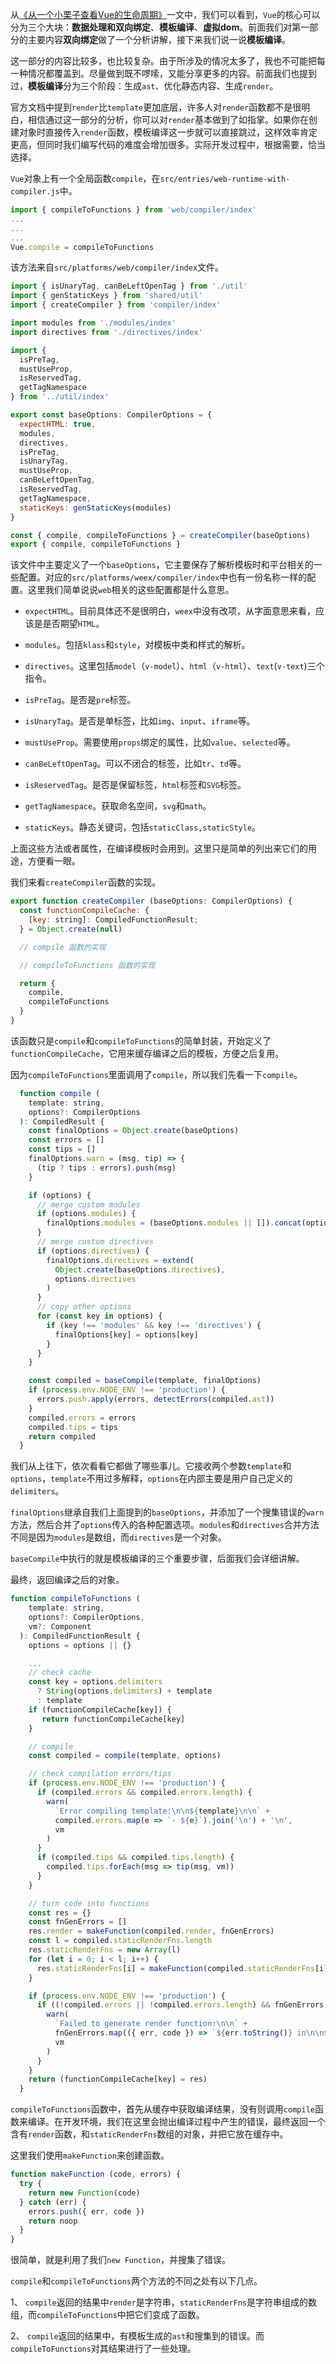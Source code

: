 从[《从一个小栗子查看Vue的生命周期》](从一个小栗子查看Vue的生命周期.md)一文中，我们可以看到，`Vue`的核心可以分为三个大块：**数据处理和双向绑定**、**模板编译**、**虚拟dom**。前面我们对第一部分的主要内容**双向绑定**做了一个分析讲解，接下来我们说一说**模板编译**。

这一部分的内容比较多，也比较复杂。由于所涉及的情况太多了，我也不可能把每一种情况都覆盖到。尽量做到既不啰嗦，又能分享更多的内容。前面我们也提到过，**模板编译**分为三个阶段：生成`ast`、优化静态内容、生成`render`。

官方文档中提到`render`比`template`更加底层，许多人对`render`函数都不是很明白，相信通过这一部分的分析，你可以对`render`基本做到了如指掌。如果你在创建对象时直接传入`render`函数，模板编译这一步就可以直接跳过，这样效率肯定更高，但同时我们编写代码的难度会增加很多。实际开发过程中，根据需要，恰当选择。

`Vue`对象上有一个全局函数`compile`，在`src/entries/web-runtime-with-compiler.js`中。

```JavaScript
import { compileToFunctions } from 'web/compiler/index'
...
...
...
Vue.compile = compileToFunctions
```
该方法来自`src/platforms/web/compiler/index`文件。

```JavaScript
import { isUnaryTag, canBeLeftOpenTag } from './util'
import { genStaticKeys } from 'shared/util'
import { createCompiler } from 'compiler/index'

import modules from './modules/index'
import directives from './directives/index'

import {
  isPreTag,
  mustUseProp,
  isReservedTag,
  getTagNamespace
} from '../util/index'

export const baseOptions: CompilerOptions = {
  expectHTML: true,
  modules,
  directives,
  isPreTag,
  isUnaryTag,
  mustUseProp,
  canBeLeftOpenTag,
  isReservedTag,
  getTagNamespace,
  staticKeys: genStaticKeys(modules)
}

const { compile, compileToFunctions } = createCompiler(baseOptions)
export { compile, compileToFunctions }

```
该文件中主要定义了一个`baseOptions`，它主要保存了解析模板时和平台相关的一些配置。对应的`src/platforms/weex/compiler/index`中也有一份名称一样的配置。这里我们简单说说`web`相关的这些配置都是什么意思。

* `expectHTML`。目前具体还不是很明白，`weex`中没有改项，从字面意思来看，应该是是否期望`HTML`。

* `modules`。包括`klass`和`style`，对模板中类和样式的解析。

* `directives`。这里包括`model`（`v-model`）、`html`（`v-html`）、`text`(`v-text`)三个指令。

* `isPreTag`。是否是`pre`标签。

* `isUnaryTag`。是否是单标签，比如`img`、`input`、`iframe`等。

* `mustUseProp`。需要使用`props`绑定的属性，比如`value`、`selected`等。

* `canBeLeftOpenTag`。可以不闭合的标签，比如`tr`、`td`等。

* `isReservedTag`。是否是保留标签，`html`标签和`SVG`标签。

* `getTagNamespace`。获取命名空间，`svg`和`math`。

* `staticKeys`。静态关键词，包括`staticClass,staticStyle`。

上面这些方法或者属性，在编译模板时会用到。这里只是简单的列出来它们的用途，方便看一眼。

我们来看`createCompiler`函数的实现。

```JavaScript
export function createCompiler (baseOptions: CompilerOptions) {
  const functionCompileCache: {
    [key: string]: CompiledFunctionResult;
  } = Object.create(null)

  // compile 函数的实现

  // compileToFunctions 函数的实现

  return {
    compile,
    compileToFunctions
  }
}
```

该函数只是`compile`和`compileToFunctions`的简单封装，开始定义了`functionCompileCache`，它用来缓存编译之后的模板，方便之后复用。

因为`compileToFunctions`里面调用了`compile`，所以我们先看一下`compile`。

```JavaScript
  function compile (
    template: string,
    options?: CompilerOptions
  ): CompiledResult {
    const finalOptions = Object.create(baseOptions)
    const errors = []
    const tips = []
    finalOptions.warn = (msg, tip) => {
      (tip ? tips : errors).push(msg)
    }

    if (options) {
      // merge custom modules
      if (options.modules) {
        finalOptions.modules = (baseOptions.modules || []).concat(options.modules)
      }
      // merge custom directives
      if (options.directives) {
        finalOptions.directives = extend(
          Object.create(baseOptions.directives),
          options.directives
        )
      }
      // copy other options
      for (const key in options) {
        if (key !== 'modules' && key !== 'directives') {
          finalOptions[key] = options[key]
        }
      }
    }

    const compiled = baseCompile(template, finalOptions)
    if (process.env.NODE_ENV !== 'production') {
      errors.push.apply(errors, detectErrors(compiled.ast))
    }
    compiled.errors = errors
    compiled.tips = tips
    return compiled
  }
```

我们从上往下，依次看看它都做了哪些事儿。它接收两个参数`template`和`options`，`template`不用过多解释，`options`在内部主要是用户自己定义的`delimiters`。

`finalOptions`继承自我们上面提到的`baseOptions`，并添加了一个搜集错误的`warn`方法，然后合并了`options`传入的各种配置选项。`modules`和`directives`合并方法不同是因为`modules`是数组，而`directives`是一个对象。

`baseCompile`中执行的就是模板编译的三个重要步骤，后面我们会详细讲解。

最终，返回编译之后的对象。

```JavaScript
function compileToFunctions (
    template: string,
    options?: CompilerOptions,
    vm?: Component
  ): CompiledFunctionResult {
    options = options || {}

    ...
    // check cache
    const key = options.delimiters
      ? String(options.delimiters) + template
      : template
    if (functionCompileCache[key]) {
       return functionCompileCache[key]
    }

    // compile
    const compiled = compile(template, options)

    // check compilation errors/tips
    if (process.env.NODE_ENV !== 'production') {
      if (compiled.errors && compiled.errors.length) {
        warn(
          `Error compiling template:\n\n${template}\n\n` +
          compiled.errors.map(e => `- ${e}`).join('\n') + '\n',
          vm
        )
      }
      if (compiled.tips && compiled.tips.length) {
        compiled.tips.forEach(msg => tip(msg, vm))
      }
    }

    // turn code into functions
    const res = {}
    const fnGenErrors = []
    res.render = makeFunction(compiled.render, fnGenErrors)
    const l = compiled.staticRenderFns.length
    res.staticRenderFns = new Array(l)
    for (let i = 0; i < l; i++) {
      res.staticRenderFns[i] = makeFunction(compiled.staticRenderFns[i], fnGenErrors)
    }

    if (process.env.NODE_ENV !== 'production') {
      if ((!compiled.errors || !compiled.errors.length) && fnGenErrors.length) {
        warn(
          `Failed to generate render function:\n\n` +
          fnGenErrors.map(({ err, code }) => `${err.toString()} in\n\n${code}\n`).join('\n'),
          vm
        )
      }
    }
    return (functionCompileCache[key] = res)
  }
```
`compileToFunctions`函数中，首先从缓存中获取编译结果，没有则调用`compile`函数来编译。在开发环境，我们在这里会抛出编译过程中产生的错误，最终返回一个含有`render`函数，和`staticRenderFns`数组的对象，并把它放在缓存中。

这里我们使用`makeFunction`来创建函数。

```JavaScript
function makeFunction (code, errors) {
  try {
    return new Function(code)
  } catch (err) {
    errors.push({ err, code })
    return noop
  }
}
```

很简单，就是利用了我们`new Function`，并搜集了错误。

`compile`和`compileToFunctions`两个方法的不同之处有以下几点。

1、 `compile`返回的结果中`render`是字符串，`staticRenderFns`是字符串组成的数组，而`compileToFunctions`中把它们变成了函数。

2、 `compile`返回的结果中，有模板生成的`ast`和搜集到的错误。而`compileToFunctions`对其结果进行了一些处理。
